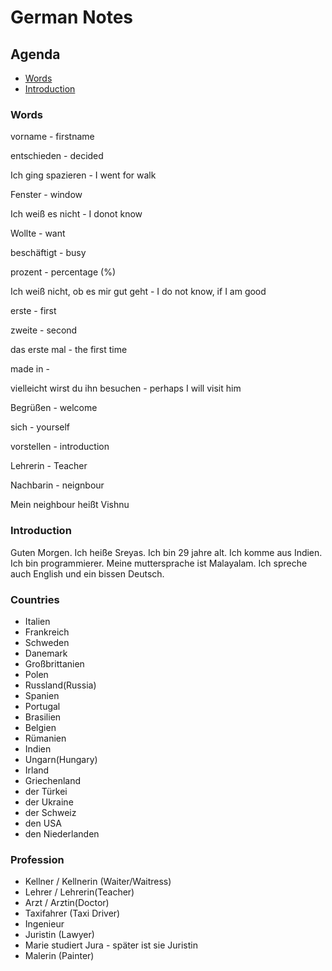 # German Notes

## Agenda

* [Words](#Words)
* [Introduction](#Introduction)


### Words

vorname - firstname

entschieden - decided

Ich ging spazieren - I went for walk

Fenster - window

Ich weiß es nicht - I donot know

Wollte - want

beschäftigt - busy

prozent - percentage (%)

Ich weiß nicht, ob es mir gut geht - I do not know, if I am good

erste - first

zweite - second

das erste mal - the first time

made in - 

vielleicht wirst du ihn besuchen - perhaps I will visit him

Begrüßen - welcome

sich - yourself 

vorstellen - introduction

Lehrerin - Teacher

Nachbarin - neignbour

Mein neighbour heißt Vishnu



### Introduction

Guten Morgen. Ich heiße Sreyas. Ich bin 29 jahre alt. Ich komme aus Indien. Ich bin programmierer. Meine muttersprache ist Malayalam. Ich spreche auch English und ein bissen Deutsch.

### Countries

- Italien
- Frankreich
- Schweden
- Danemark
- Großbrittanien
- Polen
- Russland(Russia)
- Spanien
- Portugal
- Brasilien
- Belgien
- Rümanien
- Indien
- Ungarn(Hungary)
- Irland
- Griechenland
- der Türkei
- der Ukraine
- der Schweiz
- den USA
- den Niederlanden

### Profession

- Kellner / Kellnerin (Waiter/Waitress)
- Lehrer / Lehrerin(Teacher)
- Arzt / Arztin(Doctor)
- Taxifahrer (Taxi Driver)
- Ingenieur
- Juristin (Lawyer)
- Marie studiert Jura - später ist sie Juristin
- Malerin (Painter)









